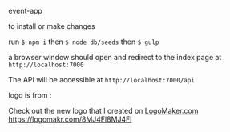 event-app

to install or make changes

run `$ npm i`
then `$ node db/seeds`
then `$ gulp`

a browser window should open and redirect to the index page at `http://localhost:7000`

The API will be accessible at `http://localhost:7000/api`


logo is from :

 Check out the new logo that I created on <a href="http://logomakr.com" title="Logo Maker">LogoMaker.com</a> https://logomakr.com/8MJ4Fl8MJ4Fl
